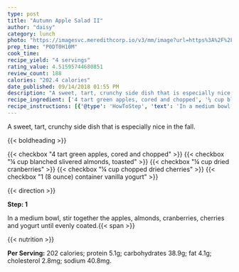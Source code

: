 ```yaml
---
type: post
title: "Autumn Apple Salad II"
author: "daisy"
category: lunch
photo: "https://imagesvc.meredithcorp.io/v3/mm/image?url=https%3A%2F%2Fimages.media-allrecipes.com%2Fuserphotos%2F1049369.jpg"
prep_time: "P0DT0H10M"
cook_time: 
recipe_yield: "4 servings"
rating_value: 4.51595744680851
review_count: 188
calories: "202.4 calories"
date_published: 09/14/2018 01:55 PM
description: "A sweet, tart, crunchy side dish that is especially nice in the fall."
recipe_ingredient: ['4 tart green apples, cored and chopped', '¼ cup blanched slivered almonds, toasted', '¼ cup dried cranberries', '¼ cup chopped dried cherries', '1 (8 ounce) container vanilla yogurt']
recipe_instructions: [{'@type': 'HowToStep', 'text': 'In a medium bowl, stir together the apples, almonds, cranberries, cherries and yogurt until evenly coated.\n'}]
---
```


A sweet, tart, crunchy side dish that is especially nice in the fall. 

{{< boldheading >}}

{{< checkbox "4  tart green apples, cored and chopped" >}}
{{< checkbox "¼ cup blanched slivered almonds, toasted" >}}
{{< checkbox "¼ cup dried cranberries" >}}
{{< checkbox "¼ cup chopped dried cherries" >}}
{{< checkbox "1 (8 ounce) container vanilla yogurt" >}}


{{< direction >}}

**Step: 1**

In a medium bowl, stir together the apples, almonds, cranberries, cherries and yogurt until evenly coated.{{< span >}}

{{< nutrition >}}

**Per Serving:** 202 calories; protein 5.1g; carbohydrates 38.9g; fat 4.1g; cholesterol 2.8mg; sodium 40.8mg.